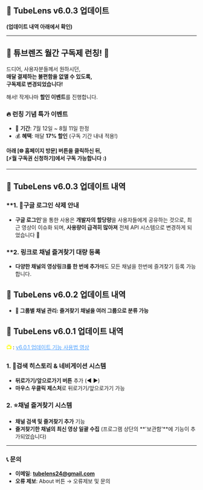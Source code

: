 ## 🚀 TubeLens v6.0.3 업데이트
**(업데이트 내역 아래에서 확인)**

---

## 🎉 **튜브렌즈 월간 구독제 런칭!** 🎉

드디어, 사용자분들께서 원하시던,  
**매달 결제하는 불편함을 없앨 수 있도록,**  
**구독제로 변경되었습니다!**

해서! 작게나마 **할인 이벤트**를 진행합니다.

### 🔥 **런칭 기념 특가 이벤트**
- 📅 **기간**: 7월 12일 ~ 8월 11일 한정
- 💰 **혜택**: 매달 **17% 할인** (구독 기간 내내 적용!)

**아래 [🌐 홈페이지 방문] 버튼을 클릭하신 뒤,**  
**[⚡월 구독권 신청하기]에서 구독 가능합니다 :)**

---

## 🚀 **TubeLens v6.0.3 업데이트 내역**
### **1. 🚨구글 로그인 삭제 안내
- **구글 로그인**'을 통한 사용은 **개발자의 할당량**을 사용자들에게 공유하는 것으로,
  최근 영상이 이슈화 되며, **사용량이 급격히 많아져**
전체 API 시스템으로 변경하게 되었습니다 🙏
### **2. 링크로 채널 즐겨찾기 대량 등록
- **다양한 채널의 영상링크를 한 번에 추가**해도 모든 채널을 한번에 즐겨찾기 등록 가능합니다.

## 🚀 **TubeLens v6.0.2 업데이트 내역**
- **📁 그룹별 채널 관리: 즐겨찾기 채널을 여러 그룹으로 분류 가능**

## 🚀 **TubeLens v6.0.1 업데이트 내역**
<span style="color: #ffff00; font-weight: bold;">📺 </span>: <a href="https://youtu.be/K4fLTU3kZe0" style="color: #4a9eff; text-decoration: underline;">v6.0.1 업데이트 기능 사용법 영상</a>

### **1. 🔄검색 히스토리 & 네비게이션 시스템**
- **뒤로가기/앞으로가기 버튼** 추가 (◀ ▶)
- **마우스 우클릭 제스처**로 뒤로가기/앞으로가기 가능

### 2. ⭐채널 즐겨찾기 시스템
- **채널 검색 및 즐겨찾기 추가** 기능
- **즐겨찾기한 채널의 최신 영상 일괄 수집**
(프로그램 상단의 **'보관함'**에 기능이 추가되었습니다)

---

### 📞 **문의**

- **이메일**: **tubelens24@gmail.com**
- **오류 제보**: About 버튼 → 오류제보 및 문의
